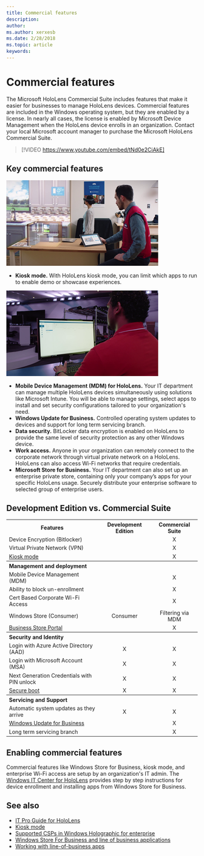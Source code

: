 ```yaml
---
title: Commercial features
description: 
author: 
ms.author: xerxesb
ms.date: 2/28/2018
ms.topic: article
keywords: 
---
```




# Commercial features

The Microsoft HoloLens Commercial Suite includes features that make it easier for businesses to manage HoloLens devices. Commercial features are included in the Windows operating system, but they are enabled by a license. In nearly all cases, the license is enabled by Microsoft Device Management when the HoloLens device enrolls in an organization. Contact your local Microsoft account manager to purchase the Microsoft HoloLens Commercial Suite.

>[!VIDEO https://www.youtube.com/embed/tNd0e2CiAkE]

## Key commercial features

![With kiosk mode, HoloLens launches directly into the app of your choice.](images/201608-kioskmode-400px.png)
* **Kiosk mode.** With HoloLens kiosk mode, you can limit which apps to run to enable demo or showcase experiences.

![Mobile Device Management on HoloLens provides enterprise grade device management across multiple devices.](images/201608-enterprisemanagement-400px.png)
* **Mobile Device Management (MDM) for HoloLens.** Your IT department can manage multiple HoloLens devices simultaneously using solutions like Microsoft Intune. You will be able to manage settings, select apps to install and set security configurations tailored to your organization's need.
* **Windows Update for Business.** Controlled operating system updates to devices and support for long term servicing branch.
* **Data security.** BitLocker data encryption is enabled on HoloLens to provide the same level of security protection as any other Windows device.
* **Work access.** Anyone in your organization can remotely connect to the corporate network through virtual private network on a HoloLens. HoloLens can also access Wi-Fi networks that require credentials.
* **Microsoft Store for Business.** Your IT department can also set up an enterprise private store, containing only your company’s apps for your specific HoloLens usage. Securely distribute your enterprise software to selected group of enterprise users.



## Development Edition vs. Commercial Suite

<table>
<tr>
<th>Features</th><th>Development Edition</th><th>Commercial Suite</th>
</tr><tr>
<td>Device Encryption (Bitlocker)</td><td></td><td style="text-align: center;">X</td>
</tr><tr>
<td>Virtual Private Network (VPN)</td><td></td><td style="text-align: center;">X</td>
</tr><tr>
<td><a href="using-the-windows-device-portal.md#kiosk-mode">Kiosk mode</a></td><td></td><td style="text-align: center;">X</td>
</tr><tr>
<th colspan="3" style="text-align: left;"> Management and deployment</th>
</tr><tr>
<td>Mobile Device Management (MDM)</td><td style="text-align: center;"></td><td style="text-align: center;">X</td>
</tr><tr>
<td>Ability to block un-enrollment</td><td></td><td style="text-align: center;">X</td>
</tr><tr>
<td>Cert Based Corporate Wi-Fi Access</td><td></td><td style="text-align: center;">X</td>
</tr><tr>
<td>Windows Store (Consumer)</td><td style="text-align: center;">Consumer</td><td style="text-align: center;">Filtering via MDM</td>
</tr><tr>
<td><a href="https://technet.microsoft.com/itpro/windows/manage/working-with-line-of-business-apps">Business Store Portal</a></td><td></td><td style="text-align: center;">X</td>
</tr><tr>
<th colspan="3" style="text-align: left;"> Security and Identity</th>
</tr><tr>
<td>Login with Azure Active Directory (AAD)</td><td style="text-align: center;">X</td><td style="text-align: center;">X</td>
</tr><tr>
<td>Login with Microsoft Account (MSA)</td><td style="text-align: center;">X</td><td style="text-align: center;">X</td>
</tr><tr>
<td>Next Generation Credentials with PIN unlock</td><td style="text-align: center;">X</td><td style="text-align: center;">X</td>
</tr><tr>
<td><a href="https://msdn.microsoft.com/windows/hardware/commercialize/manufacture/desktop/secure-boot-overview">Secure boot</a></td><td style="text-align: center;">X</td><td style="text-align: center;">X</td>
</tr><tr>
<th colspan="3" style="text-align: left;"> Servicing and Support</th>
</tr><tr>
<td>Automatic system updates as they arrive</td><td style="text-align: center;">X</td><td style="text-align: center;">X</td>
</tr><tr>
<td><a href="https://technet.microsoft.com/en-us/itpro/windows/plan/windows-update-for-business">Windows Update for Business</a></td><td></td><td style="text-align: center;">X</td>
</tr><tr>
<td>Long term servicing branch</td><td></td><td style="text-align: center;">X</td>
</tr>
</table>



## Enabling commercial features

Commercial features like Windows Store for Business, kiosk mode, and enterprise Wi-Fi access are setup by an organization's IT admin. The [Windows IT Center for HoloLens](https://technet.microsoft.com/en-us/itpro/hololens/index) provides step by step instructions for device enrollment and installing apps from Windows Store for Business.

## See also
* [IT Pro Guide for HoloLens](https://technet.microsoft.com/en-us/itpro/hololens/index)
* [Kiosk mode](using-the-windows-device-portal.md#kiosk-mode)
* [Supported CSPs in Windows Holographic for enterprise](https://msdn.microsoft.com/en-us/library/windows/hardware/dn920025(v=vs.85).aspx#HoloLens)
* [Windows Store For Business and line of business applications](https://blogs.technet.microsoft.com/sbucci/2016/04/13/windows-store-for-business-and-line-of-business-applications/)
* [Working with line-of-business apps](https://technet.microsoft.com/itpro/windows/manage/working-with-line-of-business-apps)
